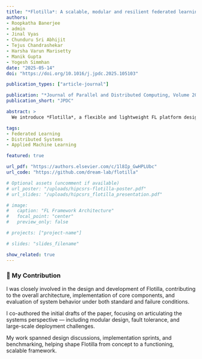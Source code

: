 ```yaml
---
title: "*Flotilla*: A scalable, modular and resilient federated learning framework for heterogeneous resources"
authors:
- Roopkatha Banerjee
- admin
- Jinal Vyas
- Chunduru Sri Abhijit
- Tejus Chandrashekar
- Harsha Varun Marisetty
- Manik Gupta
- Yogesh Simmhan
date: "2025-05-14"
doi: "https://doi.org/10.1016/j.jpdc.2025.105103"

publication_types: ["article-journal"]

publication: "*Journal of Parallel and Distributed Computing, Volume 203*"
publication_short: "JPDC"

abstract: >
  We introduce *Flotilla*, a flexible and lightweight FL platform designed for real-world edge environments, offering modular strategy support, asynchronous updates, and high fault tolerance. It runs efficiently on edge hardware like Raspberry Pi and Jetson, outperforming or matching top frameworks like Flower, OpenFL, and FedML, while scaling seamlessly to 1000+ clients.

tags:
- Federated Learning
- Distributed Systems
- Applied Machine Learning

featured: true

url_pdf: "https://authors.elsevier.com/c/1l8Ip_GwHPLUbc"
url_code: "https://github.com/dream-lab/flotilla"

# Optional assets (uncomment if available)
# url_poster: "/uploads/hipcsrs-flotilla-poster.pdf"
# url_slides: "/uploads/hipcsrs_flotilla_presentation.pdf"

# image:
#   caption: "FL Framework Architecture"
#   focal_point: "center"
#   preview_only: false

# projects: ["project-name"]

# slides: "slides_filename"

show_related: true
---
```


  ### 🧩 My Contribution

  I was closely involved in the design and development of Flotilla, contributing to the overall architecture, implementation
  of core components, and evaluation of system behavior under both standard and failure conditions.

  I co-authored the initial drafts of the paper, focusing on articulating the systems perspective — including modular design,
  fault tolerance, and large-scale deployment challenges.

  My work spanned design discussions, implementation sprints, and benchmarking, helping shape Flotilla from concept to
  a functioning, scalable framework.
